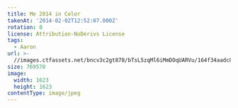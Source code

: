 ```yaml
---
title: Me 2014 in Color
takenAt: '2014-02-02T12:52:07.000Z'
rotation: 0
license: Attribution-NoDerivs License
tags:
  - Aaron
url: >-
  //images.ctfassets.net/bncv3c2gt878/bTsL5zqMl6iMmDOqUARVu/164f34aadc83491c8a733c5643939357/me-2014-in-color_14261783131_o
size: 769570
image:
  width: 1623
  height: 1623
contentType: image/jpeg
---
```


